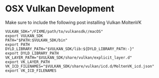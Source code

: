 # OSX Vulkan Development

Make sure to include the following post installing Vulkan MoltenVK

```
VULKAN_SDK="/FIXME/path/to/vulkansdk//macOS"
export VULKAN_SDK
PATH="$PATH:$VULKAN_SDK/bin"
export PATH
DYLD_LIBRARY_PATH="$VULKAN_SDK/lib:${DYLD_LIBRARY_PATH:-}"
export DYLD_LIBRARY_PATH
VK_LAYER_PATH="$VULKAN_SDK/share/vulkan/explicit_layer.d"
export VK_LAYER_PATH
VK_ICD_FILENAMES="$VULKAN_SDK/share/vulkan/icd.d/MoltenVK_icd.json"
export VK_ICD_FILENAMES
```
